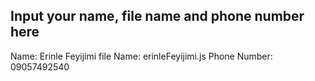 ## Input your name, file name and phone number here
Name: Erinle Feyijimi
file Name: erinleFeyijimi.js
Phone Number: 09057492540
